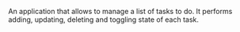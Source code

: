 An application that allows to manage a list of tasks to do. It performs adding, updating, deleting and toggling state of each task.
